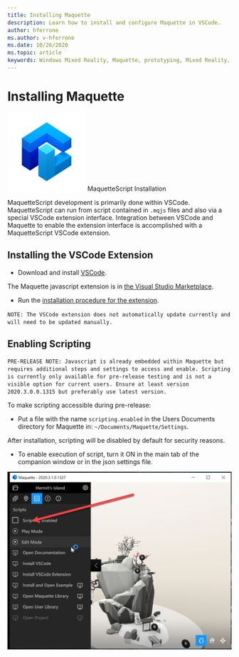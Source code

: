```yaml
---
title: Installing Maquette
description: Learn how to install and configure Maquette in VSCode.
author: hferrone
ms.author: v-hferrone
ms.date: 10/26/2020
ms.topic: article
keywords: Windows Mixed Reality, Maquette, prototyping, Mixed Reality, Virtual Reality, VR, MR, Feedback, Feedback Hub, bugs
---
```


# Installing Maquette

<!-- TODO(Harrison): Need consolidated logo with text. -->
![Logo](../images/MaquetteIcon.png) MaquetteScript Installation

<!-- TODO(Stefan): Need more explanation on the .mqjs route for running MaquetteScript. -->
MaquetteScript development is primarily done within VSCode. MaquetteScript can run from script contained in `.mqjs` files and also via a special VSCode extension interface. Integration between VSCode and Maquette to enable the extension interface is accomplished with a MaquetteScript VSCode extension.

## Installing the VSCode Extension

* Download and install [VSCode](https://code.visualstudio.com). 

The Maquette javascript extension is in [the Visual Studio Marketplace](https://marketplace.visualstudio.com/items?itemName=ms-maquette.vscode-maquette-javascript).

* Run the [installation procedure for the extension](vscode:extension/ms-maquette.vscode-maquette-javascript).

<!-- TODO(Stefan): Are there plans to have the extension update manually in the future? If so, when will this be available? -->
`NOTE: The VSCode extension does not automatically update currently and will need to be updated manually.`

## Enabling Scripting

<!-- TODO(Stefan): Is scripting still a pre-release only option? If and when will it be available for current users? -->
`PRE-RELEASE NOTE: Javascript is already embedded within Maquette but requires additional steps and settings to access and enable. Scripting is currently only available for pre-release testing and is not a visible option for current users. Ensure at least version 2020.3.0.0.1315 but preferably use latest version.`

To make scripting accessible during pre-release:

* Put a file with the name `scripting.enabled` in the Users Documents directory for Maquette in: `~/Documents/Maquette/Settings`.

After installation, scripting will be disabled by default for security reasons.

<!-- TODO(Stefan): Missing a first step where the user has to select the {} tab in VSCode, shown in the screenshot, to access the scripting enabled setting.
                   - Also missing instructions and screenshot on how to turn on scripting in the JSON settings file.
 -->
* To enable execution of script, turn it ON in the main tab of the companion window or in the json settings file.

![Enabling scripting in VS Code](images/IntroductionEnableScripting.png)


